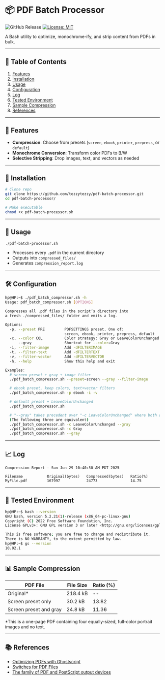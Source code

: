 # 📦 PDF Batch Processor

![GitHub Release](https://img.shields.io/github/v/release/tezzytezzy/pdf-batch-compressor)
[![License: MIT](https://img.shields.io/badge/License-MIT-blue.svg)](LICENSE)


A Bash utility to optimize, monochrome-ify, and strip content from PDFs in bulk.

---

## 📖 Table of Contents

1. [Features](#-features)  
2. [Installation](#-installation)  
3. [Usage](#-usage)  
4. [Configuration](#-configuration)  
5. [Log](#-log)  
6. [Tested Environment](#-tested-environment)
7. [Sample Compression](#-sample-compression)
8. [References](#-references)
---

## 🌟 Features

- **Compression**: Choose from presets (`screen`, `ebook`, `printer`, `prepress`, or `default`)  
- **Monochrome Conversion**: Transform color PDFs to B/W  
- **Selective Stripping**: Drop images, text, and vectors as needed  
---

## 🔧 Installation

```bash
# Clone repo
git clone https://github.com/tezzytezzy/pdf-batch-processor.git
cd pdf-batch-processor/

# Make executable
chmod +x pdf-batch-processor.sh
```

---

## 🚀 Usage

```bash
./pdf-batch-processor.sh
```

- Processes every `.pdf` in the current directory  
- Outputs into `compressed_files/`  
- Generates `compression_report.log`  

---

## 🛠 Configuration

```bash
hp@HP:~$ ./pdf_batch_compressor.sh -h
Usage: pdf_batch_compressor.sh [OPTIONS]

Compresses all .pdf files in the script’s directory into
a fresh ./compressed_files/ folder and emits a log.

Options:
  -p, --preset PRE         PDFSETTINGS preset. One of:
                           screen, ebook, printer, prepress, default
  -c, --color COL          Color strategy: Gray or LeaveColorUnchanged
      --gray               Shortcut for --color=Gray
  -i, --filter-image       Add -dFILTERIMAGE
  -t, --filter-text        Add -dFILTERTEXT
  -v, --filter-vector      Add -dFILTERVECTOR
  -h, --help               Show this help and exit

Examples:
  # screen preset + gray + image filter
  ./pdf_batch_compressor.sh --preset=screen --gray --filter-image

  # ebook preset, keep colors, text+vector filters
  ./pdf_batch_compressor.sh -p ebook -i -v

  # default preset + LeaveColorUnchanged
  ./pdf_batch_compressor.sh

  # "--gray" takes precedent over "-c LeaveColorUnchanged" where both are supplied
  (The following three are equivalent)
  ./pdf_batch_compressor.sh -c LeaveColorUnchanged --gray
  ./pdf_batch_compressor.sh -c Gray
  ./pdf_batch_compressor.sh --gray
```

---

## 📈 Log
```text
Compression Report – Sun Jun 29 10:40:50 AM PDT 2025

Filename           Original(bytes)   Compressed(bytes)   Ratio(%)
MyFile.pdf         167997            24773               14.75
```

---

## 📄 Tested Environment
```bash
hp@HP:~$ bash --version
GNU bash, version 5.2.21(1)-release (x86_64-pc-linux-gnu)
Copyright (C) 2022 Free Software Foundation, Inc.
License GPLv3+: GNU GPL version 3 or later <http://gnu.org/licenses/gpl.html>

This is free software; you are free to change and redistribute it.
There is NO WARRANTY, to the extent permitted by law.
hp@HP:~$ gs --version
10.02.1
```

---

## 📊 Sample Compression  
| PDF File               | File Size | Ratio (%) |
| -----------------------| --------  | ----------|    
| Original*              | 218.4 kB  | --        |
| Screen preset only     | 30.2 kB   | 13.82     |
| Screen preset and gray | 24.8 kB   | 11.36     |

*This is a one-page PDF containing four equally-sized, full-color portrait images and no text.

---

## 📚 References
- [Optimizing PDFs with Ghostscript](https://ghostscript.com/blog/optimizing-pdfs.html)
- [Switches for PDF Files](https://ghostscript.readthedocs.io/en/latest/Use.html#switches-for-pdf-files)
- [The family of PDF and PostScript output devices](https://ghostscript.readthedocs.io/en/latest/VectorDevices.html#the-family-of-pdf-and-postscript-output-devices)


